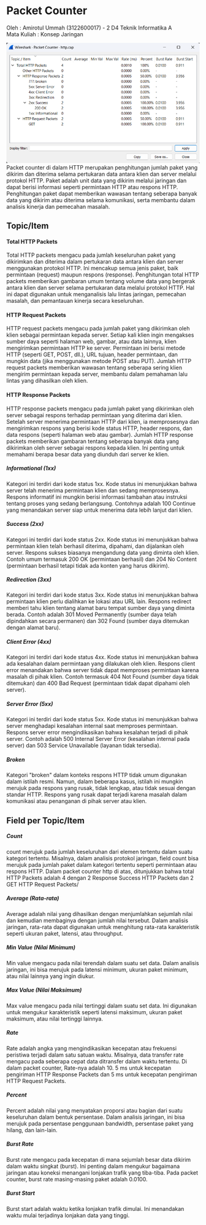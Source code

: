 # Packet Counter
Oleh  :
Amirotul Ummah (3122600017) - 2 D4 Teknik Informatika A <br>
Mata Kuliah  :
Konsep Jaringan

![alt text](https://github.com/AmirotulUmmah/Konsep-Jaringan/blob/main/assets/packetcounter.png?raw=true)<br>
Packet counter di dalam HTTP merupakan penghitungan jumlah paket yang dikirim dan diterima selama pertukaran data antara klien dan server melalui protokol HTTP. Paket adalah unit data yang dikirim melalui jaringan dan dapat berisi informasi seperti permintaan HTTP atau respons HTTP. Penghitungan paket dapat memberikan wawasan tentang seberapa banyak data yang dikirim atau diterima selama komunikasi, serta membantu dalam analisis kinerja dan pemecahan masalah.

## Topic/Item
#### Total HTTP Packets
Total HTTP packets mengacu pada jumlah keseluruhan paket yang dikirimkan dan diterima dalam pertukaran data antara klien dan server menggunakan protokol HTTP. Ini mencakup semua jenis paket, baik permintaan (request) maupun respons (response). Penghitungan total HTTP packets memberikan gambaran umum tentang volume data yang bergerak antara klien dan server selama pertukaran data melalui protokol HTTP. Hal ini dapat digunakan untuk menganalisis lalu lintas jaringan, pemecahan masalah, dan pemantauan kinerja secara keseluruhan.

#### HTTP Request Packets
HTTP request packets mengacu pada jumlah paket yang dikirimkan oleh klien sebagai permintaan kepada server. Setiap kali klien ingin mengakses sumber daya seperti halaman web, gambar, atau data lainnya, klien mengirimkan permintaan HTTP ke server. Permintaan ini berisi metode HTTP (seperti GET, POST, dll.), URL tujuan, header permintaan, dan mungkin data (jika menggunakan metode POST atau PUT). Jumlah HTTP request packets memberikan wawasan tentang seberapa sering klien mengirim permintaan kepada server, membantu dalam pemahaman lalu lintas yang dihasilkan oleh klien.

#### HTTP Response Packets
HTTP response packets mengacu pada jumlah paket yang dikirimkan oleh server sebagai respons terhadap permintaan yang diterima dari klien. Setelah server menerima permintaan HTTP dari klien, ia memprosesnya dan mengirimkan respons yang berisi kode status HTTP, header respons, dan data respons (seperti halaman web atau gambar). Jumlah HTTP response packets memberikan gambaran tentang seberapa banyak data yang dikirimkan oleh server sebagai respons kepada klien. Ini penting untuk memahami berapa besar data yang diunduh dari server ke klien.

##### Informational (1xx)
Kategori ini terdiri dari kode status 1xx. Kode status ini menunjukkan bahwa server telah menerima permintaan klien dan sedang memprosesnya. Respons informatif ini mungkin berisi informasi tambahan atau instruksi tentang proses yang sedang berlangsung. Contohnya adalah 100 Continue yang menandakan server siap untuk menerima data lebih lanjut dari klien.

##### Success (2xx)
Kategori ini terdiri dari kode status 2xx. Kode status ini menunjukkan bahwa permintaan klien telah berhasil diterima, dipahami, dan dijalankan oleh server. Respons sukses biasanya mengandung data yang diminta oleh klien. Contoh umum termasuk 200 OK (permintaan berhasil) dan 204 No Content (permintaan berhasil tetapi tidak ada konten yang harus dikirim).

##### Redirection (3xx)
Kategori ini terdiri dari kode status 3xx. Kode status ini menunjukkan bahwa permintaan klien perlu dialihkan ke lokasi atau URL lain. Respons redirect memberi tahu klien tentang alamat baru tempat sumber daya yang diminta berada. Contoh adalah 301 Moved Permanently (sumber daya telah dipindahkan secara permanen) dan 302 Found (sumber daya ditemukan dengan alamat baru).

##### Client Error (4xx)
Kategori ini terdiri dari kode status 4xx. Kode status ini menunjukkan bahwa ada kesalahan dalam permintaan yang dilakukan oleh klien. Respons client error menandakan bahwa server tidak dapat memproses permintaan karena masalah di pihak klien. Contoh termasuk 404 Not Found (sumber daya tidak ditemukan) dan 400 Bad Request (permintaan tidak dapat dipahami oleh server).

##### Server Error (5xx)
Kategori ini terdiri dari kode status 5xx. Kode status ini menunjukkan bahwa server menghadapi kesalahan internal saat memproses permintaan. Respons server error mengindikasikan bahwa kesalahan terjadi di pihak server. Contoh adalah 500 Internal Server Error (kesalahan internal pada server) dan 503 Service Unavailable (layanan tidak tersedia).

##### Broken
Kategori "broken" dalam konteks respons HTTP tidak umum digunakan dalam istilah resmi. Namun, dalam beberapa kasus, istilah ini mungkin merujuk pada respons yang rusak, tidak lengkap, atau tidak sesuai dengan standar HTTP. Respons yang rusak dapat terjadi karena masalah dalam komunikasi atau penanganan di pihak server atau klien.

## Field per Topic/Item
##### Count
count merujuk pada jumlah keseluruhan dari elemen tertentu dalam suatu kategori tertentu. Misalnya, dalam analisis protokol jaringan, field count bisa merujuk pada jumlah paket dalam kategori tertentu seperti permintaan atau respons HTTP. Dalam packet counter http di atas, ditunjukkan bahwa total HTTP Packets adalah 4 dengan 2 Response Success HTTP Packets dan 2 GET HTTP Request Packets/

##### Average (Rata-rata)
Average adalah nilai yang dihasilkan dengan menjumlahkan sejumlah nilai dan kemudian membaginya dengan jumlah nilai tersebut. Dalam analisis jaringan, rata-rata dapat digunakan untuk menghitung rata-rata karakteristik seperti ukuran paket, latensi, atau throughput.

##### Min Value (Nilai Minimum)
Min value mengacu pada nilai terendah dalam suatu set data. Dalam analisis jaringan, ini bisa merujuk pada latensi minimum, ukuran paket minimum, atau nilai lainnya yang ingin diukur.

##### Max Value (Nilai Maksimum)
Max value mengacu pada nilai tertinggi dalam suatu set data. Ini digunakan untuk mengukur karakteristik seperti latensi maksimum, ukuran paket maksimum, atau nilai tertinggi lainnya.

##### Rate
Rate adalah angka yang mengindikasikan kecepatan atau frekuensi peristiwa terjadi dalam satu satuan waktu. Misalnya, data transfer rate mengacu pada seberapa cepat data ditransfer dalam waktu tertentu. Di dalam packet counter, Rate-nya adalah 10. 5 ms untuk kecepatan pengiriman HTTP Response Packets dan 5 ms untuk kecepatan pengiriman HTTP Request Packets. 

##### Percent
Percent adalah nilai yang menyatakan proporsi atau bagian dari suatu keseluruhan dalam bentuk persentase. Dalam analisis jaringan, ini bisa merujuk pada persentase penggunaan bandwidth, persentase paket yang hilang, dan lain-lain.

##### Burst Rate
Burst rate mengacu pada kecepatan di mana sejumlah besar data dikirim dalam waktu singkat (burst). Ini penting dalam mengukur bagaimana jaringan atau koneksi menangani lonjakan trafik yang tiba-tiba. Pada packet counter, burst rate masing-masing paket adalah 0.0100.

##### Burst Start
Burst start adalah waktu ketika lonjakan trafik dimulai. Ini menandakan waktu mulai terjadinya lonjakan data yang tinggi.

